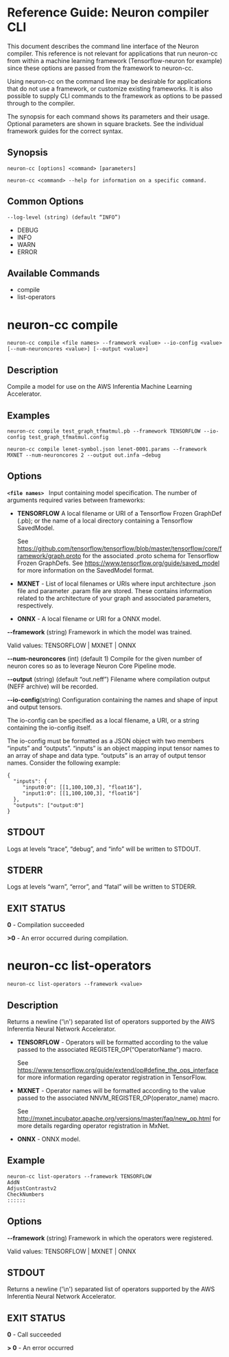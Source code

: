 # Reference Guide: Neuron compiler CLI 

This document describes the command line interface of the Neuron compiler. This reference is not relevant for applications that run neuron-cc from within a machine learning framework (Tensorflow-neuron for example) since these options are passed from the framework to neuron-cc. 

Using neuron-cc on the command line may be desirable for applications that do not use a framework, or customize existing frameworks. It is also possible to supply CLI commands to the framework as options to be passed through to the compiler. 

The synopsis for each command shows its parameters and their usage. Optional parameters are shown in square brackets. See the individual framework guides for the correct syntax. 


## Synopsis

```
neuron-cc [options] <command> [parameters] 
```

```
neuron-cc <command> --help for information on a specific command. 
```


## Common Options

```
--log-level (string) (default “INFO”) 
``` 

* DEBUG
* INFO
* WARN
* ERROR


## Available Commands

* compile
* list-operators


# neuron-cc compile

```
neuron-cc compile <file names> --framework <value> --io-config <value> [--num-neuroncores <value>] [--output <value>]
```

## Description

Compile a model for use on the AWS Inferentia Machine Learning Accelerator.

## Examples

```
neuron-cc compile test_graph_tfmatmul.pb --framework TENSORFLOW --io-config test_graph_tfmatmul.config
```

```
neuron-cc compile lenet-symbol.json lenet-0001.params --framework MXNET --num-neuroncores 2 --output out.infa —debug
```

## Options

**```<file names> ```**
Input containing model specification. The number of arguments required varies between frameworks:

* **TENSORFLOW** A local filename or URI of a Tensorflow Frozen GraphDef (.pb); or the name of a local directory containing a Tensorflow SavedModel.
    
    See https://github.com/tensorflow/tensorflow/blob/master/tensorflow/core/framework/graph.proto for the associated .proto schema for Tensorflow Frozen GraphDefs. See https://www.tensorflow.org/guide/saved_model for more information on the SavedModel format.
* **MXNET** - List of local filenames or URIs where input architecture .json file and parameter .param file are stored. These contains information related to the architecture of your graph and associated parameters, respectively.
* **ONNX** - A local filename or URI for a ONNX model.

**--framework** (string)
Framework in which the model was trained. 

Valid values: TENSORFLOW | MXNET | ONNX

**--num-neuroncores** (int) (default 1)
Compile for the given number of neuron cores so as to leverage Neuron Core Pipeline mode.

**--output** (string) (default “out.neff”)
Filename where compilation output (NEFF archive) will be recorded.

**--io-config**(string) 
Configuration containing the names and shape of input and output tensors.

The io-config can be specified as a local filename, a URI, or a string containing the io-config itself.

The io-config must be formatted as a JSON object with two members “inputs” and “outputs”. “inputs” is an object mapping input tensor names to an array of shape and data type. “outputs” is an array of output tensor names. Consider the following example:


```
{
  "inputs": {
     "input0:0": [[1,100,100,3], "float16"],
     "input1:0": [[1,100,100,3], "float16"]
  },
  "outputs": ["output:0"]
}
```

## STDOUT

Logs at levels “trace”, “debug”, and “info” will be written to STDOUT.

## STDERR

Logs at levels “warn”, “error”, and “fatal” will be written to STDERR.

## EXIT STATUS

**0** - Compilation succeeded

**>0** - An error occurred during compilation.

# neuron-cc list-operators

```
neuron-cc list-operators --framework <value>
```

## Description

Returns a newline ('\n') separated list of operators supported by the AWS Inferentia Neural Network Accelerator.


* **TENSORFLOW** - Operators will be formatted according to the value passed to the associated REGISTER_OP(“OperatorName”) macro. 
    
    See https://www.tensorflow.org/guide/extend/op#define_the_ops_interface for more information regarding operator registration in TensorFlow.
    
* **MXNET** - Operator names will be formatted according to the value passed to the associated NNVM_REGISTER_OP(operator_name) macro. 
    
    See http://mxnet.incubator.apache.org/versions/master/faq/new_op.html for more details regarding operator registration in MxNet.
* **ONNX** - ONNX model.

## Example

```
neuron-cc list-operators --framework TENSORFLOW
AddN
AdjustContrastv2
CheckNumbers
::::::
```

## Options

**--framework** (string)
Framework in which the operators were registered.  

Valid values: TENSORFLOW | MXNET | ONNX

## STDOUT

Returns a newline ('\n') separated list of operators supported by the AWS Inferentia Neural Network Accelerator.

## EXIT STATUS

**0** - Call succeeded

**> 0** - An error occurred



